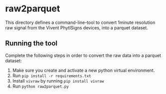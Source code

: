 # raw2parquet

This directory defines a command-line-tool to convert 1minute resolution raw signal from the Vivent PhytlSigns devices,
into a parquet dataset.

## Running the tool
Complete the following steps in order to convert the raw data into a parquet dataset:
1. Make sure you create and activate a new python virtual environment.
2. Run `pip install -r requirements.txt`
3. Install `vivraw` by running `pip install vivraw`
4. Run `python raw2parquet.py`
